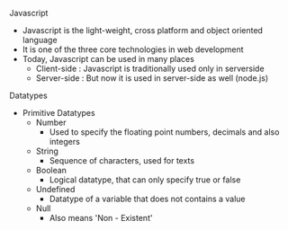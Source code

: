Javascript
  - Javascript is the light-weight, cross platform and object oriented language
  - It is one of the three core technologies in web development
  - Today, Javascript can be used in many places
    - Client-side : Javascript is traditionally used only in serverside
    - Server-side : But now it is used in server-side as well (node.js)

Datatypes
  - Primitive Datatypes
    - Number
      - Used to specify the floating point numbers, decimals and also integers
    - String
      - Sequence of characters, used for texts
    - Boolean
      - Logical datatype, that can only specify true or false
    - Undefined
      - Datatype of a variable that does not contains a value
    - Null
      - Also means 'Non - Existent'
